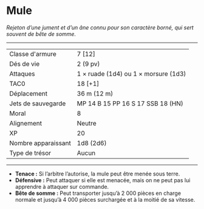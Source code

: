 # Mule


*Rejeton d’une jument et d’un âne connu pour son caractère borné, qui
sert souvent de bête de somme.*

-----

|                     |                                      |
| ------------------- | ------------------------------------ |
| Classe d'armure     | 7 \[12\]                             |
| Dés de vie          | 2 (9 pv)                             |
| Attaques            | 1 × ruade (1d4) ou 1 × morsure (1d3) |
| TAC0                | 18 \[+1\]                            |
| Déplacement         | 36 m (12 m)                          |
| Jets de sauvegarde  | MP 14 B 15 PP 16 S 17 SSB 18 (HN)    |
| Moral               | 8                                    |
| Alignement          | Neutre                               |
| XP                  | 20                                   |
| Nombre apparaissant | 1d8 (2d6)                            |
| Type de trésor      | Aucun                                |

-----

  - **Tenace :** Si l’arbitre l’autorise, la mule peut être menée sous
    terre.
  - **Défensive :** Peut attaquer si elle est menacée, mais on ne peut
    pas lui apprendre à attaquer sur commande.
  - **Bête de somme :** Peut transporter jusqu’à 2 000 pièces en charge
    normale et jusqu’à 4 000 pièces surchargée et à la moitié de sa
    vitesse.